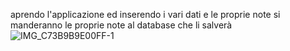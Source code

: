 aprendo l'applicazione ed inserendo i vari dati e le proprie note si manderanno le proprie note al database che li salverà
![IMG_C73B9B9E00FF-1](https://user-images.githubusercontent.com/100700044/176910153-f0bad5c8-0311-474e-bd5c-01f64d3ef33a.jpeg)
